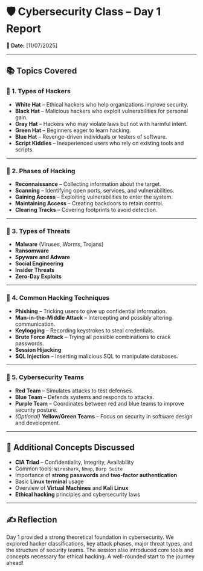 # 🛡️ Cybersecurity Class – Day 1 Report

**📅 Date:** [11/07/2025]

---

## 📚 Topics Covered

### 🔸 1. Types of Hackers

- **White Hat** – Ethical hackers who help organizations improve security.
- **Black Hat** – Malicious hackers who exploit vulnerabilities for personal gain.
- **Gray Hat** – Hackers who may violate laws but not with harmful intent.
- **Green Hat** – Beginners eager to learn hacking.
- **Blue Hat** – Revenge-driven individuals or testers of software.
- **Script Kiddies** – Inexperienced users who rely on existing tools and scripts.

---

### 🔸 2. Phases of Hacking

- **Reconnaissance** – Collecting information about the target.
- **Scanning** – Identifying open ports, services, and vulnerabilities.
- **Gaining Access** – Exploiting vulnerabilities to enter the system.
- **Maintaining Access** – Creating backdoors to retain control.
- **Clearing Tracks** – Covering footprints to avoid detection.

---

### 🔸 3. Types of Threats

- **Malware** (Viruses, Worms, Trojans)
- **Ransomware**
- **Spyware and Adware**
- **Social Engineering**
- **Insider Threats**
- **Zero-Day Exploits**

---

### 🔸 4. Common Hacking Techniques

- **Phishing** – Tricking users to give up confidential information.
- **Man-in-the-Middle Attack** – Intercepting and possibly altering communication.
- **Keylogging** – Recording keystrokes to steal credentials.
- **Brute Force Attack** – Trying all possible combinations to crack passwords.
- **Session Hijacking**
- **SQL Injection** – Inserting malicious SQL to manipulate databases.

---

### 🔸 5. Cybersecurity Teams

- **Red Team** – Simulates attacks to test defenses.
- **Blue Team** – Defends systems and responds to attacks.
- **Purple Team** – Coordinates between red and blue teams to improve security posture.
- *(Optional)* **Yellow/Green Teams** – Focus on security in software design and development.

---

## 🧩 Additional Concepts Discussed

- **CIA Triad** – Confidentiality, Integrity, Availability
- Common tools: `Wireshark`, `Nmap`, `Burp Suite`
- Importance of **strong passwords** and **two-factor authentication**
- Basic **Linux terminal** usage
- Overview of **Virtual Machines** and **Kali Linux**
- **Ethical hacking** principles and cybersecurity laws

---

## ✍️ Reflection

Day 1 provided a strong theoretical foundation in cybersecurity. We explored hacker classifications, key attack phases, major threat types, and the structure of security teams. The session also introduced core tools and concepts necessary for ethical hacking. A well-rounded start to the journey ahead!
